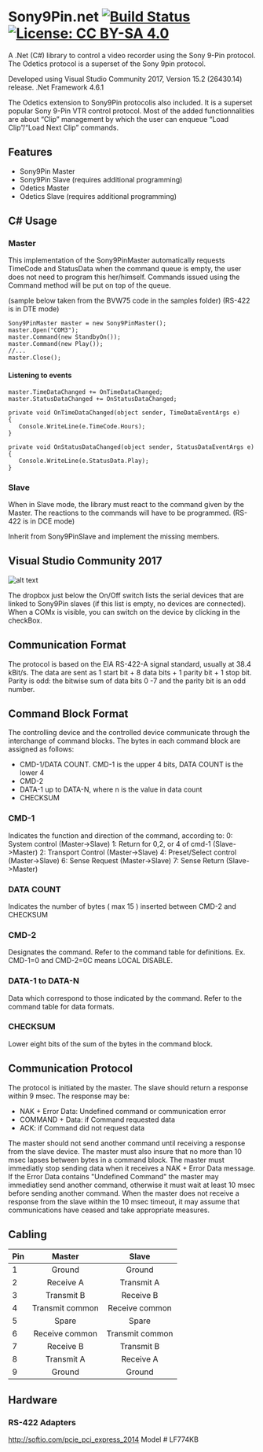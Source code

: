 # Sony9Pin.net [![Build Status](https://travis-ci.org/lathoub/Sony9Pin.net.svg?branch=master)](https://travis-ci.org/lathoub/Sony9Pin.net) [![License: CC BY-SA 4.0](https://img.shields.io/badge/License-CC%20BY--SA%204.0-lightgrey.svg)](http://creativecommons.org/licenses/by-sa/4.0/) 
A .Net (C#) library to control a video recorder using the Sony 9-Pin protocol. The Odetics protocol is a superset of the Sony 9pin protocol. 

Developed using Visual Studio Community 2017, Version 15.2 (26430.14) release. .Net Framework 4.6.1


The Odetics extension to Sony9Pin protocolis also included.  It is a superset popular Sony 9-Pin VTR control protocol. Most of the added functionnalities are about “Clip” management by which the user can enqueue “Load Clip”/“Load Next Clip” commands.

## Features
* Sony9Pin Master
* Sony9Pin Slave (requires additional programming)
* Odetics Master
* Odetics Slave (requires additional programming)

## C# Usage
### Master
This implementation of the Sony9PinMaster automatically requests TimeCode and StatusData when the command queue is empty, the user does not need to program this her/himself. Commands issued using the Command method will be put on top of the queue. 

(sample below taken from the BVW75 code in the samples folder)
(RS-422 is in DTE mode)
```
Sony9PinMaster master = new Sony9PinMaster();
master.Open("COM3");
master.Command(new StandbyOn());
master.Command(new Play());
//...
master.Close();
```
#### Listening to events
```
master.TimeDataChanged += OnTimeDataChanged;
master.StatusDataChanged += OnStatusDataChanged;

private void OnTimeDataChanged(object sender, TimeDataEventArgs e)
{
   Console.WriteLine(e.TimeCode.Hours);
}

private void OnStatusDataChanged(object sender, StatusDataEventArgs e)
{
   Console.WriteLine(e.StatusData.Play); 
}
```

### Slave
When in Slave mode, the library must react to the command given by the Master. The reactions to the commands will have to be programmed.
(RS-422 is in DCE mode)

Inherit from Sony9PinSlave and implement the missing members.

## Visual Studio Community 2017
![alt text](https://user-images.githubusercontent.com/4082369/27515695-c8b4d6ce-59a9-11e7-8c2b-0de8209e46eb.PNG "Sony9Pin.Net in Visual Studio 2017")

The dropbox just below the On/Off switch lists the serial devices that are linked to Sony9Pin slaves (if this list is empty, no devices are connected). When a COMx is visible, you can switch on the device by clicking in the checkBox.

## Communication Format
The protocol is based on the EIA RS-422-A signal standard, usually at 38.4 kBit/s. The data are sent as 1 start bit + 8 data bits + 1 parity bit + 1 stop bit. Parity is odd: the bitwise sum of data bits 0 -7 and the parity bit is an odd number.
## Command Block Format
The controlling device and the controlled device communicate through the interchange of command blocks. The bytes in each command block are assigned as follows: 
* CMD-1/DATA COUNT. CMD-1 is the upper 4 bits, DATA COUNT is the lower 4
* CMD-2
* DATA-1 up to DATA-N, where n is the value in data count 
* CHECKSUM

### CMD-1 
Indicates the function and direction of the command, according to: 
0: System control (Master->Slave) 
1: Return for 0,2, or 4 of cmd-1 (Slave->Master) 
2: Transport Control (Master->Slave) 
4: Preset/Select control (Master->Slave) 
6: Sense Request (Master->Slave) 
7: Sense Return (Slave->Master) 
### DATA COUNT 
Indicates the number of bytes ( max 15 ) inserted between CMD-2 and CHECKSUM 
### CMD-2 
Designates the command. Refer to the command table for definitions. Ex. CMD-1=0 and CMD-2=0C means LOCAL DISABLE. 
### DATA-1 to DATA-N 
Data which correspond to those indicated by the command. Refer to the command table for data formats. 
### CHECKSUM 
Lower eight bits of the sum of the bytes in the command block. 
## Communication Protocol
The protocol is initiated by the master. The slave should return a response within 9 msec. The response may be: 
* NAK + Error Data: Undefined command or communication error 
* COMMAND + Data: if Command requested data 
* ACK: if Command did not request data

The master should not send another command until receiving a response from the slave device. The master must also insure that no more than 10 msec lapses between bytes in a command block. The master must immediatly stop sending data when it receives a NAK + Error Data message. If the Error Data contains "Undefined Command" the master may immediatley send another command, otherwise it must wait at least 10 msec before sending another command. When the master does not receive a response from the slave within the 10 msec timeout, it may assume that communications have ceased and take appropriate measures. 

## Cabling
| Pin                 | Master           | Slave  |
| ------------------- |:----------------:|:-----:|
| 1 | Ground    | Ground |
| 2 | Receive A       |   Transmit A |
| 3 | Transmit B      |    Receive B |
| 4 | Transmit common | Receive common |
| 5 | Spare           |   Spare  |
| 6 | Receive common  |    Transmit common |
| 7 | Receive B       | Transmit B |
| 8 | Transmit A      |   Receive A |
| 9 | Ground          |    Ground |

## Hardware
### RS-422 Adapters
http://softio.com/pcie_pci_express_2014 Model # LF774KB 
